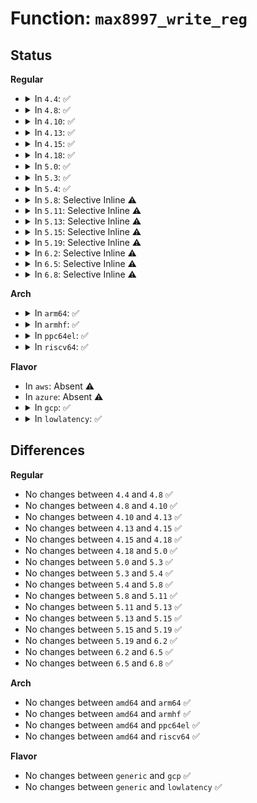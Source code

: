 # Function: <code>max8997_write_reg</code>

## Status
<b>Regular</b>
<ul>
<li>
<details>
<summary>In <code>4.4</code>: ✅</summary>

```c
int max8997_write_reg(struct i2c_client *i2c, u8 reg, u8 value);
```

**Collision:** Unique Global

**Inline:** No

**Transformation:** False

**Instances:**

```
In drivers/mfd/max8997.c (ffffffff81590810)
Location: drivers/mfd/max8997.c:93
Inline: False
Direct callers:
  - drivers/mfd/max8997.c:max8997_restore
  - drivers/mfd/max8997.c:max8997_restore
  - drivers/mfd/max8997.c:max8997_restore
  - drivers/mfd/max8997-irq.c:max8997_irq_sync_unlock
  - drivers/mfd/max8997-irq.c:max8997_irq_init
```
**Symbols:**

```
ffffffff81590810-ffffffff81590863: max8997_write_reg (STB_GLOBAL)
```
</details>
</li>
<li>
<details>
<summary>In <code>4.8</code>: ✅</summary>

```c
int max8997_write_reg(struct i2c_client *i2c, u8 reg, u8 value);
```

**Collision:** Unique Global

**Inline:** No

**Transformation:** False

**Instances:**

```
In drivers/mfd/max8997.c (ffffffff815e5640)
Location: drivers/mfd/max8997.c:92
Inline: False
Direct callers:
  - drivers/mfd/max8997.c:max8997_restore
  - drivers/mfd/max8997.c:max8997_restore
  - drivers/mfd/max8997.c:max8997_restore
  - drivers/mfd/max8997-irq.c:max8997_irq_init
  - drivers/mfd/max8997-irq.c:max8997_irq_sync_unlock
```
**Symbols:**

```
ffffffff815e5640-ffffffff815e5693: max8997_write_reg (STB_GLOBAL)
```
</details>
</li>
<li>
<details>
<summary>In <code>4.10</code>: ✅</summary>

```c
int max8997_write_reg(struct i2c_client *i2c, u8 reg, u8 value);
```

**Collision:** Unique Global

**Inline:** No

**Transformation:** False

**Instances:**

```
In drivers/mfd/max8997.c (ffffffff816124f0)
Location: drivers/mfd/max8997.c:92
Inline: False
Direct callers:
  - drivers/mfd/max8997.c:max8997_restore
  - drivers/mfd/max8997.c:max8997_restore
  - drivers/mfd/max8997.c:max8997_restore
  - drivers/mfd/max8997-irq.c:max8997_irq_init
  - drivers/mfd/max8997-irq.c:max8997_irq_sync_unlock
```
**Symbols:**

```
ffffffff816124f0-ffffffff81612543: max8997_write_reg (STB_GLOBAL)
```
</details>
</li>
<li>
<details>
<summary>In <code>4.13</code>: ✅</summary>

```c
int max8997_write_reg(struct i2c_client *i2c, u8 reg, u8 value);
```

**Collision:** Unique Global

**Inline:** No

**Transformation:** False

**Instances:**

```
In drivers/mfd/max8997.c (ffffffff81626590)
Location: drivers/mfd/max8997.c:92
Inline: False
Direct callers:
  - drivers/mfd/max8997.c:max8997_restore
  - drivers/mfd/max8997.c:max8997_restore
  - drivers/mfd/max8997.c:max8997_restore
  - drivers/mfd/max8997-irq.c:max8997_irq_init
  - drivers/mfd/max8997-irq.c:max8997_irq_sync_unlock
```
**Symbols:**

```
ffffffff81626590-ffffffff816265e3: max8997_write_reg (STB_GLOBAL)
```
</details>
</li>
<li>
<details>
<summary>In <code>4.15</code>: ✅</summary>

```c
int max8997_write_reg(struct i2c_client *i2c, u8 reg, u8 value);
```

**Collision:** Unique Global

**Inline:** No

**Transformation:** False

**Instances:**

```
In drivers/mfd/max8997.c (ffffffff8168ee60)
Location: drivers/mfd/max8997.c:92
Inline: False
Direct callers:
  - drivers/mfd/max8997.c:max8997_restore
  - drivers/mfd/max8997.c:max8997_restore
  - drivers/mfd/max8997.c:max8997_restore
  - drivers/mfd/max8997-irq.c:max8997_irq_init
  - drivers/mfd/max8997-irq.c:max8997_irq_sync_unlock
```
**Symbols:**

```
ffffffff8168ee60-ffffffff8168eeb3: max8997_write_reg (STB_GLOBAL)
```
</details>
</li>
<li>
<details>
<summary>In <code>4.18</code>: ✅</summary>

```c
int max8997_write_reg(struct i2c_client *i2c, u8 reg, u8 value);
```

**Collision:** Unique Global

**Inline:** No

**Transformation:** False

**Instances:**

```
In drivers/mfd/max8997.c (ffffffff816caf70)
Location: drivers/mfd/max8997.c:92
Inline: False
Direct callers:
  - drivers/mfd/max8997.c:max8997_restore
  - drivers/mfd/max8997.c:max8997_restore
  - drivers/mfd/max8997.c:max8997_restore
  - drivers/mfd/max8997-irq.c:max8997_irq_init
  - drivers/mfd/max8997-irq.c:max8997_irq_sync_unlock
```
**Symbols:**

```
ffffffff816caf70-ffffffff816cafc3: max8997_write_reg (STB_GLOBAL)
```
</details>
</li>
<li>
<details>
<summary>In <code>5.0</code>: ✅</summary>

```c
int max8997_write_reg(struct i2c_client *i2c, u8 reg, u8 value);
```

**Collision:** Unique Global

**Inline:** No

**Transformation:** False

**Instances:**

```
In drivers/mfd/max8997.c (ffffffff816ec4f0)
Location: drivers/mfd/max8997.c:78
Inline: False
Direct callers:
  - drivers/mfd/max8997.c:max8997_restore
  - drivers/mfd/max8997.c:max8997_restore
  - drivers/mfd/max8997.c:max8997_restore
  - drivers/mfd/max8997-irq.c:max8997_irq_init
  - drivers/mfd/max8997-irq.c:max8997_irq_sync_unlock
```
**Symbols:**

```
ffffffff816ec4f0-ffffffff816ec543: max8997_write_reg (STB_GLOBAL)
```
</details>
</li>
<li>
<details>
<summary>In <code>5.3</code>: ✅</summary>

```c
int max8997_write_reg(struct i2c_client *i2c, u8 reg, u8 value);
```

**Collision:** Unique Global

**Inline:** No

**Transformation:** False

**Instances:**

```
In drivers/mfd/max8997.c (ffffffff81725c90)
Location: drivers/mfd/max8997.c:78
Inline: False
Direct callers:
  - drivers/mfd/max8997.c:max8997_restore
  - drivers/mfd/max8997.c:max8997_restore
  - drivers/mfd/max8997.c:max8997_restore
  - drivers/mfd/max8997-irq.c:max8997_irq_init
  - drivers/mfd/max8997-irq.c:max8997_irq_sync_unlock
```
**Symbols:**

```
ffffffff81725c90-ffffffff81725ce1: max8997_write_reg (STB_GLOBAL)
```
</details>
</li>
<li>
<details>
<summary>In <code>5.4</code>: ✅</summary>

```c
int max8997_write_reg(struct i2c_client *i2c, u8 reg, u8 value);
```

**Collision:** Unique Global

**Inline:** No

**Transformation:** False

**Instances:**

```
In drivers/mfd/max8997.c (ffffffff81749f50)
Location: drivers/mfd/max8997.c:78
Inline: False
Direct callers:
  - drivers/mfd/max8997.c:max8997_restore
  - drivers/mfd/max8997.c:max8997_restore
  - drivers/mfd/max8997.c:max8997_restore
  - drivers/mfd/max8997-irq.c:max8997_irq_init
  - drivers/mfd/max8997-irq.c:max8997_irq_sync_unlock
```
**Symbols:**

```
ffffffff81749f50-ffffffff81749fa1: max8997_write_reg (STB_GLOBAL)
```
</details>
</li>
<li>
<details>
<summary>In <code>5.8</code>: Selective Inline ⚠️</summary>

```c
int max8997_write_reg(struct i2c_client *i2c, u8 reg, u8 value);
```

**Collision:** Unique Global

**Inline:** Selective

**Transformation:** False

**Instances:**

```
In drivers/mfd/max8997.c (ffffffff81808107)
Location: drivers/mfd/max8997.c:78
Inline: True
Inline callers:
  - drivers/mfd/max8997.c:max8997_restore
  - drivers/mfd/max8997.c:max8997_restore
  - drivers/mfd/max8997.c:max8997_restore
Direct callers:
  - drivers/mfd/max8997-irq.c:max8997_irq_init
  - drivers/mfd/max8997-irq.c:max8997_irq_sync_unlock
```
**Symbols:**

```
ffffffff81807d40-ffffffff81807d91: max8997_write_reg (STB_GLOBAL)
```
</details>
</li>
<li>
<details>
<summary>In <code>5.11</code>: Selective Inline ⚠️</summary>

```c
int max8997_write_reg(struct i2c_client *i2c, u8 reg, u8 value);
```

**Collision:** Unique Global

**Inline:** Selective

**Transformation:** False

**Instances:**

```
In drivers/mfd/max8997.c (ffffffff818180c7)
Location: drivers/mfd/max8997.c:78
Inline: True
Inline callers:
  - drivers/mfd/max8997.c:max8997_restore
  - drivers/mfd/max8997.c:max8997_restore
  - drivers/mfd/max8997.c:max8997_restore
Direct callers:
  - drivers/mfd/max8997-irq.c:max8997_irq_init
  - drivers/mfd/max8997-irq.c:max8997_irq_sync_unlock
```
**Symbols:**

```
ffffffff81817d00-ffffffff81817d51: max8997_write_reg (STB_GLOBAL)
```
</details>
</li>
<li>
<details>
<summary>In <code>5.13</code>: Selective Inline ⚠️</summary>

```c
int max8997_write_reg(struct i2c_client *i2c, u8 reg, u8 value);
```

**Collision:** Unique Global

**Inline:** Selective

**Transformation:** False

**Instances:**

```
In drivers/mfd/max8997.c (ffffffff817fc55a)
Location: drivers/mfd/max8997.c:78
Inline: True
Inline callers:
  - drivers/mfd/max8997.c:max8997_restore
  - drivers/mfd/max8997.c:max8997_restore
  - drivers/mfd/max8997.c:max8997_restore
Direct callers:
  - drivers/mfd/max8997-irq.c:max8997_irq_init
  - drivers/mfd/max8997-irq.c:max8997_irq_sync_unlock
```
**Symbols:**

```
ffffffff817fc150-ffffffff817fc1a1: max8997_write_reg (STB_GLOBAL)
```
</details>
</li>
<li>
<details>
<summary>In <code>5.15</code>: Selective Inline ⚠️</summary>

```c
int max8997_write_reg(struct i2c_client *i2c, u8 reg, u8 value);
```

**Collision:** Unique Global

**Inline:** Selective

**Transformation:** False

**Instances:**

```
In drivers/mfd/max8997.c (ffffffff81885acf)
Location: drivers/mfd/max8997.c:79
Inline: True
Inline callers:
  - drivers/mfd/max8997.c:max8997_restore
  - drivers/mfd/max8997.c:max8997_restore
  - drivers/mfd/max8997.c:max8997_restore
Direct callers:
  - drivers/mfd/max8997-irq.c:max8997_irq_init
  - drivers/mfd/max8997-irq.c:max8997_irq_sync_unlock
```
**Symbols:**

```
ffffffff81885700-ffffffff81885751: max8997_write_reg (STB_GLOBAL)
```
</details>
</li>
<li>
<details>
<summary>In <code>5.19</code>: Selective Inline ⚠️</summary>

```c
int max8997_write_reg(struct i2c_client *i2c, u8 reg, u8 value);
```

**Collision:** Unique Global

**Inline:** Selective

**Transformation:** False

**Instances:**

```
In drivers/mfd/max8997.c (ffffffff819ce8c1)
Location: drivers/mfd/max8997.c:79
Inline: True
Inline callers:
  - drivers/mfd/max8997.c:max8997_restore
  - drivers/mfd/max8997.c:max8997_restore
  - drivers/mfd/max8997.c:max8997_restore
Direct callers:
  - drivers/mfd/max8997-irq.c:max8997_irq_init
  - drivers/mfd/max8997-irq.c:max8997_irq_sync_unlock
```
**Symbols:**

```
ffffffff819ce4d0-ffffffff819ce529: max8997_write_reg (STB_GLOBAL)
```
</details>
</li>
<li>
<details>
<summary>In <code>6.2</code>: Selective Inline ⚠️</summary>

```c
int max8997_write_reg(struct i2c_client *i2c, u8 reg, u8 value);
```

**Collision:** Unique Global

**Inline:** Selective

**Transformation:** False

**Instances:**

```
In drivers/mfd/max8997.c (ffffffff81b47641)
Location: drivers/mfd/max8997.c:79
Inline: True
Inline callers:
  - drivers/mfd/max8997.c:max8997_restore
  - drivers/mfd/max8997.c:max8997_restore
  - drivers/mfd/max8997.c:max8997_restore
Direct callers:
  - drivers/mfd/max8997-irq.c:max8997_irq_init
  - drivers/mfd/max8997-irq.c:max8997_irq_sync_unlock
```
**Symbols:**

```
ffffffff81b47170-ffffffff81b471c9: max8997_write_reg (STB_GLOBAL)
```
</details>
</li>
<li>
<details>
<summary>In <code>6.5</code>: Selective Inline ⚠️</summary>

```c
int max8997_write_reg(struct i2c_client *i2c, u8 reg, u8 value);
```

**Collision:** Unique Global

**Inline:** Selective

**Transformation:** False

**Instances:**

```
In drivers/mfd/max8997.c (ffffffff81b9aa11)
Location: drivers/mfd/max8997.c:79
Inline: True
Inline callers:
  - drivers/mfd/max8997.c:max8997_restore
  - drivers/mfd/max8997.c:max8997_restore
  - drivers/mfd/max8997.c:max8997_restore
Direct callers:
  - drivers/mfd/max8997-irq.c:max8997_irq_init
  - drivers/mfd/max8997-irq.c:max8997_irq_sync_unlock
```
**Symbols:**

```
ffffffff81b9a540-ffffffff81b9a599: max8997_write_reg (STB_GLOBAL)
```
</details>
</li>
<li>
<details>
<summary>In <code>6.8</code>: Selective Inline ⚠️</summary>

```c
int max8997_write_reg(struct i2c_client *i2c, u8 reg, u8 value);
```

**Collision:** Unique Global

**Inline:** Selective

**Transformation:** False

**Instances:**

```
In drivers/mfd/max8997.c (ffffffff81bee9d1)
Location: drivers/mfd/max8997.c:78
Inline: True
Inline callers:
  - drivers/mfd/max8997.c:max8997_restore
  - drivers/mfd/max8997.c:max8997_restore
  - drivers/mfd/max8997.c:max8997_restore
Direct callers:
  - drivers/mfd/max8997-irq.c:max8997_irq_init
  - drivers/mfd/max8997-irq.c:max8997_irq_sync_unlock
```
**Symbols:**

```
ffffffff81bee4f0-ffffffff81bee549: max8997_write_reg (STB_GLOBAL)
```
</details>
</li>
</ul>
<b>Arch</b>
<ul>
<li>
<details>
<summary>In <code>arm64</code>: ✅</summary>

```c
int max8997_write_reg(struct i2c_client *i2c, u8 reg, u8 value);
```

**Collision:** Unique Global

**Inline:** No

**Transformation:** False

**Instances:**

```
In drivers/mfd/max8997.c (ffff800010947a88)
Location: drivers/mfd/max8997.c:78
Inline: False
Direct callers:
  - drivers/mfd/max8997.c:max8997_restore
  - drivers/mfd/max8997.c:max8997_restore
  - drivers/mfd/max8997.c:max8997_restore
  - drivers/mfd/max8997-irq.c:max8997_irq_init
  - drivers/mfd/max8997-irq.c:max8997_irq_sync_unlock
```
**Symbols:**

```
ffff800010947a88-ffff800010947af0: max8997_write_reg (STB_GLOBAL)
```
</details>
</li>
<li>
<details>
<summary>In <code>armhf</code>: ✅</summary>

```c
int max8997_write_reg(struct i2c_client *i2c, u8 reg, u8 value);
```

**Collision:** Unique Global

**Inline:** No

**Transformation:** False

**Instances:**

```
In drivers/mfd/max8997.c (c0a30ce8)
Location: drivers/mfd/max8997.c:78
Inline: False
Direct callers:
  - drivers/mfd/max8997.c:max8997_restore
  - drivers/mfd/max8997.c:max8997_restore
  - drivers/mfd/max8997.c:max8997_restore
  - drivers/mfd/max8997-irq.c:max8997_irq_init
  - drivers/mfd/max8997-irq.c:max8997_irq_sync_unlock
```
**Symbols:**

```
c0a30ce8-c0a30d3c: max8997_write_reg (STB_GLOBAL)
```
</details>
</li>
<li>
<details>
<summary>In <code>ppc64el</code>: ✅</summary>

```c
int max8997_write_reg(struct i2c_client *i2c, u8 reg, u8 value);
```

**Collision:** Unique Global

**Inline:** No

**Transformation:** False

**Instances:**

```
In drivers/mfd/max8997.c (c0000000009f28d0)
Location: drivers/mfd/max8997.c:78
Inline: False
Direct callers:
  - drivers/mfd/max8997.c:max8997_restore
  - drivers/mfd/max8997.c:max8997_restore
  - drivers/mfd/max8997.c:max8997_restore
  - drivers/mfd/max8997-irq.c:max8997_irq_init
  - drivers/mfd/max8997-irq.c:max8997_irq_sync_unlock
```
**Symbols:**

```
c0000000009f28d0-c0000000009f2958: max8997_write_reg (STB_GLOBAL)
```
</details>
</li>
<li>
<details>
<summary>In <code>riscv64</code>: ✅</summary>

```c
int max8997_write_reg(struct i2c_client *i2c, u8 reg, u8 value);
```

**Collision:** Unique Global

**Inline:** No

**Transformation:** False

**Instances:**

```
In drivers/mfd/max8997.c (ffffffe0005b9b7e)
Location: drivers/mfd/max8997.c:78
Inline: False
Direct callers:
  - drivers/mfd/max8997.c:max8997_restore
  - drivers/mfd/max8997.c:max8997_restore
  - drivers/mfd/max8997.c:max8997_restore
  - drivers/mfd/max8997-irq.c:max8997_irq_init
  - drivers/mfd/max8997-irq.c:max8997_irq_sync_unlock
```
**Symbols:**

```
ffffffe0005b9b7e-ffffffe0005b9bdc: max8997_write_reg (STB_GLOBAL)
```
</details>
</li>
</ul>
<b>Flavor</b>
<ul>
<li>
In <code>aws</code>: Absent ⚠️
</li>
<li>
In <code>azure</code>: Absent ⚠️
</li>
<li>
<details>
<summary>In <code>gcp</code>: ✅</summary>

```c
int max8997_write_reg(struct i2c_client *i2c, u8 reg, u8 value);
```

**Collision:** Unique Global

**Inline:** No

**Transformation:** False

**Instances:**

```
In drivers/mfd/max8997.c (ffffffff8173d410)
Location: drivers/mfd/max8997.c:78
Inline: False
Direct callers:
  - drivers/mfd/max8997.c:max8997_restore
  - drivers/mfd/max8997.c:max8997_restore
  - drivers/mfd/max8997.c:max8997_restore
  - drivers/mfd/max8997-irq.c:max8997_irq_init
  - drivers/mfd/max8997-irq.c:max8997_irq_sync_unlock
```
**Symbols:**

```
ffffffff8173d410-ffffffff8173d461: max8997_write_reg (STB_GLOBAL)
```
</details>
</li>
<li>
<details>
<summary>In <code>lowlatency</code>: ✅</summary>

```c
int max8997_write_reg(struct i2c_client *i2c, u8 reg, u8 value);
```

**Collision:** Unique Global

**Inline:** No

**Transformation:** False

**Instances:**

```
In drivers/mfd/max8997.c (ffffffff81758850)
Location: drivers/mfd/max8997.c:78
Inline: False
Direct callers:
  - drivers/mfd/max8997.c:max8997_restore
  - drivers/mfd/max8997.c:max8997_restore
  - drivers/mfd/max8997.c:max8997_restore
  - drivers/mfd/max8997-irq.c:max8997_irq_init
  - drivers/mfd/max8997-irq.c:max8997_irq_sync_unlock
```
**Symbols:**

```
ffffffff81758850-ffffffff817588a1: max8997_write_reg (STB_GLOBAL)
```
</details>
</li>
</ul>

## Differences
<b>Regular</b>
<ul>
<li>
No changes between <code>4.4</code> and <code>4.8</code> ✅
</li>
<li>
No changes between <code>4.8</code> and <code>4.10</code> ✅
</li>
<li>
No changes between <code>4.10</code> and <code>4.13</code> ✅
</li>
<li>
No changes between <code>4.13</code> and <code>4.15</code> ✅
</li>
<li>
No changes between <code>4.15</code> and <code>4.18</code> ✅
</li>
<li>
No changes between <code>4.18</code> and <code>5.0</code> ✅
</li>
<li>
No changes between <code>5.0</code> and <code>5.3</code> ✅
</li>
<li>
No changes between <code>5.3</code> and <code>5.4</code> ✅
</li>
<li>
No changes between <code>5.4</code> and <code>5.8</code> ✅
</li>
<li>
No changes between <code>5.8</code> and <code>5.11</code> ✅
</li>
<li>
No changes between <code>5.11</code> and <code>5.13</code> ✅
</li>
<li>
No changes between <code>5.13</code> and <code>5.15</code> ✅
</li>
<li>
No changes between <code>5.15</code> and <code>5.19</code> ✅
</li>
<li>
No changes between <code>5.19</code> and <code>6.2</code> ✅
</li>
<li>
No changes between <code>6.2</code> and <code>6.5</code> ✅
</li>
<li>
No changes between <code>6.5</code> and <code>6.8</code> ✅
</li>
</ul>
<b>Arch</b>
<ul>
<li>
No changes between <code>amd64</code> and <code>arm64</code> ✅
</li>
<li>
No changes between <code>amd64</code> and <code>armhf</code> ✅
</li>
<li>
No changes between <code>amd64</code> and <code>ppc64el</code> ✅
</li>
<li>
No changes between <code>amd64</code> and <code>riscv64</code> ✅
</li>
</ul>
<b>Flavor</b>
<ul>
<li>
No changes between <code>generic</code> and <code>gcp</code> ✅
</li>
<li>
No changes between <code>generic</code> and <code>lowlatency</code> ✅
</li>
</ul>
